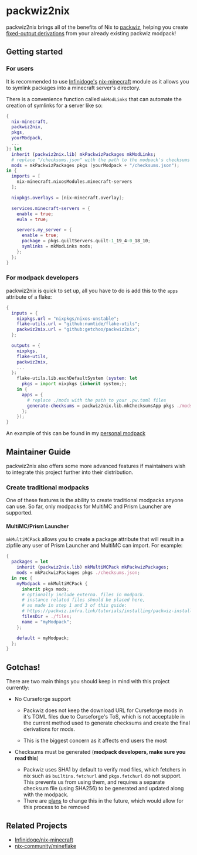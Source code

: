 # packwiz2nix

packwiz2nix brings all of the benefits of Nix to [packwiz](https://packwiz.infra.link/), helping you create
[fixed-output derivations](https://nixos.org/manual/nix/stable/language/advanced-attributes.html#adv-attr-outputHash) from
your already existing packwiz modpack!

## Getting started

### For users

It is recommended to use [Infinidoge's](https://github.com/Infinidoge) [nix-minecraft](https://github.com/Infinidoge/nix-minecraft)
module as it allows you to symlink packages into a minecraft server's directory.

There is a convenience function called `mkModLinks` that can automate the creation of symlinks for a server like so:

```nix
{
  nix-minecraft,
  packwiz2nix,
  pkgs,
  yourModpack,
  ...
}: let
  inherit (packwiz2nix.lib) mkPackwizPackages mkModLinks;
  # replace "/checksums.json" with the path to the modpack's checksums file
  mods = mkPackwizPackages pkgs (yourModpack + "/checksums.json");
in {
  imports = [
    nix-minecraft.nixosModules.minecraft-servers
  ];

  nixpkgs.overlays = [nix-minecraft.overlay];

  services.minecraft-servers = {
    enable = true;
    eula = true;

    servers.my_server = {
      enable = true;
      package = pkgs.quiltServers.quilt-1_19_4-0_18_10;
      symlinks = mkModLinks mods;
    };
  };
}
```

### For modpack developers

packwiz2nix is quick to set up, all you have to do is add this to the `apps` attribute of a flake:

```nix
{
  inputs = {
    nixpkgs.url = "nixpkgs/nixos-unstable";
    flake-utils.url = "github:numtide/flake-utils";
    packwiz2nix.url = "github:getchoo/packwiz2nix";
  };

  outputs = {
    nixpkgs,
    flake-utils,
    packwiz2nix,
    ...
  }:
    flake-utils.lib.eachDefaultSystem (system: let
      pkgs = import nixpkgs {inherit system;};
    in {
      apps = {
        # replace ./mods with the path to your .pw.toml files
        generate-checksums = packwiz2nix.lib.mkChecksumsApp pkgs ./mods;
      };
    });
}
```

An example of this can be found in my [personal modpack](https://github.com/getchoo/modpack/blob/main/flake.nix)

## Maintainer Guide

packwiz2nix also offers some more advanced features if maintainers wish to integrate
this project further into their distribution.

### Create traditional modpacks

One of these features is the ability to create traditional modpacks anyone can use. So far,
only modpacks for MultiMC and Prism Launcher are supported.

#### MultiMC/Prism Launcher

`mkMultiMCPack` allows you to create a package attribute that will result in a zipfile any user of
Prism Launcher and MultiMC can import. For example:

```nix
{
  packages = let
    inherit (packwiz2nix.lib) mkMultiMCPack mkPackwizPackages;
    mods = mkPackwizPackages pkgs ./checksums.json;
  in rec {
    myModpack = mkMultiMCPack {
      inherit pkgs mods;
      # optionally include externa. files in modpack.
      # instance related files should be placed here,
      # as made in step 1 and 3 of this guide:
      # https://packwiz.infra.link/tutorials/installing/packwiz-installer/#creating-a-multimc-instance-for-your-modpack
      filesDir = ./files;
      name = "myModpack";
    };

    default = myModpack;
  };
}
```

## Gotchas!

There are two main things you should keep in mind with this project currently:

- No Curseforge support

  - Packwiz does not keep the download URL for Curseforge mods in it's TOML files
    due to Curseforge's ToS, which is not acceptable in the current method used to
    generate checksums and create the final derivations for mods.

  - This is the biggest concern as it affects end users the most

- Checksums must be generated (**modpack developers, make sure you read this**)
  - Packwiz uses SHA1 by default to verify mod files, which fetchers in nix such as `builtins.fetchurl`
    and `pkgs.fetchurl` do not support. This prevents us from using them, and requires a separate
    checksum file (using SHA256) to be generated and updated along with the modpack.
  - There are [plans](https://github.com/packwiz/packwiz/issues/156) to change this in the future,
    which would allow for this process to be removed

## Related Projects

- [Infinidoge/nix-minecraft](https://github.com/Infinidoge/nix-minecraft)
- [nix-community/mineflake](https://github.com/nix-community/mineflake)
